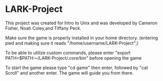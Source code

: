 # LARK-Project
This project was created for Intro to Unix and was developed by Cameron Fisher, Noah Coley,and Tiffany Peck.

Make sure the game is properly installed in your home directory. (entering pwd and making sure it reads "/home/username/LARK-Project";)

To be able to utilize custom commands, please enter "export PATH=$PATH:~/LARK-Project/.core/bin" before opening the game

To start the game please type "cd game" then enter, followed by "cat Scroll" and another enter. The game will guide you from there.
